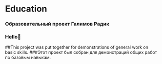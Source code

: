 # Education
### Образовательный проект Галимов Радик 
### Hello:wave:
##This project was put together for demonstrations of general work
on basic skills.
###Этот проект был собран для демонстраций общих работ
по базовым навыкам.

